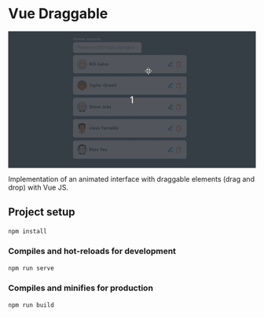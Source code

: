 # Vue Draggable

<img src="https://github.com/asilvabe/vue-draggable/blob/master/src/assets/cover.gif"
     alt="Interfaces draggables con Vue"
     style="display: block; margin-left: auto; margin-right: auto;" />

Implementation of an animated interface with draggable elements (drag and drop) with Vue JS.

## Project setup
```
npm install
```

### Compiles and hot-reloads for development
```
npm run serve
```

### Compiles and minifies for production
```
npm run build
```
